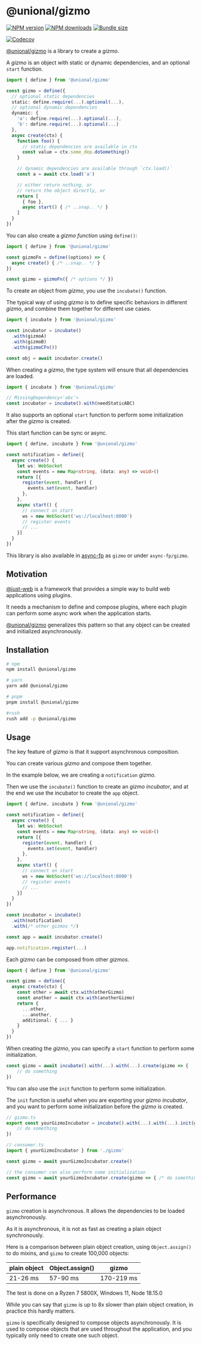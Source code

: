 # @unional/gizmo

[![NPM version][gizmo-npm-image]][gizmo-npm-url]
[![NPM downloads][gizmo-downloads-image]][gizmo-npm-url]
[![Bundle size][gizmo-bundlephobia-image]][gizmo-bundlephobia-url]

[![Codecov][codecov-image]][codecov-url]

[@unional/gizmo] is a library to create a *gizmo*.

A *gizmo* is an object with static or dynamic dependencies,
and an optional `start` function.

```ts
import { define } from '@unional/gizmo'

const gizmo = define({
  // optional static dependencies
  static: define.require(...).optional(...),
  // optional dynamic dependencies
  dynamic: {
    'a': define.require(...).optional(...),
    'b': define.require(...).optional(...)
  },
  async create(ctx) {
    function foo() {
      // static dependencies are available in ctx
      const value = ctx.some_dep.doSomething()
    }

    // dynamic dependencies are available through `ctx.load()`
    const a = await ctx.load('a')

    // either return nothing, or
    // return the object directly, or
    return [
      { foo },
      async start() { /* ..snap.. */ }
    ]
  }
})
```

You can also create a *gizmo function* using `define()`:

```ts
import { define } from '@unional/gizmo'

const gizmoFn = define((options) => {
  async create() { /* ..snap.. */ }
})

const gizmo = gizmoFn({ /* options */ })
```

To create an object from *gizmo*, you use the `incubate()` function.

The typical way of using *gizmo* is to define specific behaviors in different *gizmo*,
and combine them together for different use cases.

```ts
import { incubate } from '@unional/gizmo'

const incubator = incubate()
  .with(gizmoA)
  .with(gizmoB)
  .with(gizmoCFn())

const obj = await incubator.create()
```

When creating a *gizmo*, the type system will ensure that all dependencies are loaded.

```ts
import { incubate } from '@unional/gizmo'

// MissingDependency<'abc'>
const incubator = incubate().with(needStaticABC)
```

It also supports an optional `start` function
to perform some initialization after the *gizmo* is created.

This start function can be sync or async.

```ts
import { define, incubate } from '@unional/gizmo'

const notification = define({
  async create() {
    let ws: WebSocket
    const events = new Map<string, (data: any) => void>()
    return [{
      register(event, handler) {
        events.set(event, handler)
      },
    },
    async start() {
      // connect on start
      ws = new WebSocket('ws://localhost:8080')
      // register events
      // ...
    }]
  }
})
```

This library is also available in [async-fp] as `gizmo` or under `async-fp/gizmo`.

## Motivation

[@just-web] is a framework that provides a simple way to build web applications using plugins.

It needs a mechanism to define and compose plugins,
where each plugin can perform some async work when the application starts.

[@unional/gizmo] generalizes this pattern so that any object can be created and initialized asynchronously.

## Installation

```sh
# npm
npm install @unional/gizmo

# yarn
yarn add @unional/gizmo

# pnpm
pnpm install @unional/gizmo

#rush
rush add -p @unional/gizmo
```

## Usage

The key feature of *gizmo* is that it support asynchronous composition.

You can create various *gizmo* and compose them together.

In the example below, we are creating a `notification` *gizmo*.

Then we use the `incubate()` function to create an *gizmo incubator*,
and at the end we use the incubator to create the `app` object.

```ts
import { define, incubate } from '@unional/gizmo'

const notification = define({
  async create() {
    let ws: WebSocket
    const events = new Map<string, (data: any) => void>()
    return [{
      register(event, handler) {
        events.set(event, handler)
      },
    },
    async start() {
      // connect on start
      ws = new WebSocket('ws://localhost:8080')
      // register events
      // ...
    }]
  }
})

const incubator = incubate()
  .with(notification)
  .with(/* other gizmos */)

const app = await incubator.create()

app.notification.register(...)
```

Each *gizmo* can be composed from other *gizmos*.

```ts
import { define } from '@unional/gizmo'

const gizmo = define({
  async create(ctx) {
    const other = await ctx.with(otherGizmo)
    const another = await ctx.with(anotherGizmo)
    return {
      ...other,
      ...another,
      additional: { ... }
    }
  }
})
```

When creating the *gizmo*,
you can specify a `start` function to perform some initialization.

```ts
const gizmo = await incubate().with(...).with(...).create(gizmo => {
    // do something
})
```

You can also use the `init` function to perform some initialization.

The `init` function is useful when you are exporting your *gizmo incubator*,
and you want to perform some initialization before the *gizmo* is created.

```ts
// gizmo.ts
export const yourGizmoIncubator = incubate().with(...).with(...).init(gizmo => {
    // do something
})

// consumer.ts
import { yourGizmoIncubator } from './gizmo'

const gizmo = await yourGizmoIncubator.create()

// the consumer can also perform some initialization
const gizmo = await yourGizmoIncubator.create(gizmo => { /* do something */ })
```

## Performance

`gizmo` creation is asynchronous.
It allows the dependencies to be loaded asynchronously.

As it is asynchronous, it is not as fast as creating a plain object synchronously.

Here is a comparison between plain object creation, using `Object.assign()` to do mixins, and `gizmo` to create 100,000 objects:

| plain object | Object.assign() | gizmo      |
| ------------ | --------------- | ---------- |
| 21-26 ms     | 57-90 ms        | 170-219 ms |

The test is done on a Ryzen 7 5800X, Windows 11, Node 18.15.0

While you can say that `gizmo` is up to 8x slower than plain object creation,
in practice this hardly matters.

`gizmo` is specifically designed to compose objects asynchronously.
It is used to compose objects that are used throughout the application,
and you typically only need to create one such object.

[@just-web]: https://github.com/justland/just-web
[@unional/gizmo]: https://github.com/unional/async-fp/tree/main/packages/gizmo
[async-fp]: https://github.com/unional/async-fp/tree/main/packages/async-fp
[codecov-image]: https://codecov.io/gh/unional/async-fp/branch/master/graph/badge.svg
[codecov-url]: https://codecov.io/gh/unional/async-fp
[gizmo-bundlephobia-image]: https://img.shields.io/bundlephobia/minzip/@unional/gizmo.svg
[gizmo-bundlephobia-url]: https://bundlephobia.com/result?p=@unional/gizmo
[gizmo-downloads-image]: https://img.shields.io/npm/dm/@unional/gizmo.svg?style=flat
[gizmo-npm-image]: https://img.shields.io/npm/v/@unional/gizmo.svg?style=flat
[gizmo-npm-url]: https://npmjs.org/package/@unional/gizmo
